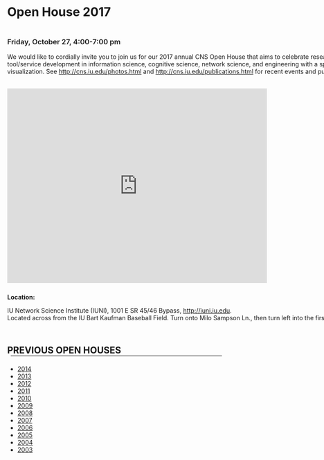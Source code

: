 <div id="middle" class="outreach">

<h1>Open House 2017</h1>

<div style="margin:0 auto; width:865px; margin-bottom:35px; overflow:auto;">

<div style="float:left; width:865px;">
<h3 class="outreach" style="font-weight:600;">Friday, October 27, 4:00-7:00 pm<br>
<!-- <a href="/images/openhouses/2015/2015-OH.pdf">Slides</a> --></h3>
<p class="middle">
<p class="middle"><p>We would like to cordially invite you to join us for our 2017 annual CNS Open House that aims to celebrate research and tool/service development in information science, cognitive science, network science, and engineering with a special focus on visualization.
See <a href="http://cns.iu.edu/photos.html" target="_blank">http://cns.iu.edu/photos.html</a> and <a href="http://cns.iu.edu/publications.html" target="_blank">http://cns.iu.edu/publications.html</a> for recent events and publications.</p>
<br>

<div style="">
<iframe src="https://www.google.com/maps/embed?pb=!1m18!1m12!1m3!1d3092.4381539382816!2d-86.52519018392663!3d39.18749173739573!2m3!1f0!2f0!3f0!3m2!1i1024!2i768!4f13.1!3m3!1m2!1s0x886c6134e5fbe343%3A0x7f367676ff9c5b86!2sIndiana+University+Network+Science+Institute+(IUNI)!5e0!3m2!1sen!2sus!4v1508937343486" width="600" height="450" frameborder="0" style="margin-bottom: 10px;" allowfullscreen></iframe>
</div>
<p><b>Location:</b></p>
<p>IU Network Science Institute (IUNI), 1001 E SR 45/46 Bypass, <a href="http://iuni.iu.edu" target="_blank">http://iuni.iu.edu</a>.<br>
Located across from the IU Bart Kaufman Baseball Field. Turn onto Milo Sampson Ln., then turn left into the first driveway.</p>
</div>

</div>

<h2 style="margin:0 auto; margin-top:40px; width:865px;">PREVIOUS OPEN HOUSES</h2>
<hr style="margin:0 auto; width:97%; border:0; border-bottom:1px solid #ccc;">


<div class="outreach" style="margin:0 auto; width:865px; margin-top:20px; margin-bottom:40px;">
  
  <ul class="middle">

<li><a href="/open_house/event/open_house_2014.html" target="_blank">2014</a></li>

<li><a href="/open_house/event/open_house_2013.html" target="_blank">2013</a></li>

<li><a href="/open_house/event/open_house_2012.html" target="_blank">2012</a></li>

<li><a href="http://ella.slis.indiana.edu/~katy/gallery/11-openhouse/" target="_blank">2011</a></li>

<li><a href="http://ella.slis.indiana.edu/~katy/gallery/10-openhouse/" target="_blank">2010</a></li>

<li><a href="http://ella.slis.indiana.edu/~katy/gallery/09-openhouse/" target="_blank">2009</a></li>

<li><a href="http://ella.slis.indiana.edu/~katy/gallery/08-openhouse/" target="_blank">2008</a></li>

<li><a href="http://ella.slis.indiana.edu/~katy/gallery/07-openhouse/" target="_blank">2007</a></li>

<li><a href="http://ella.slis.indiana.edu/~katy/gallery/06-openhouse/" target="_blank">2006</a></li>

<li><a href="http://ella.slis.indiana.edu/~katy/gallery/05-openhouse/" target="_blank">2005</a></li>

<li><a href="http://ella.slis.indiana.edu/~katy/gallery/04-openhouse/" target="_blank">2004</a></li>

<li><a href="http://ella.slis.indiana.edu/~katy/gallery/03-openhouse/" target="_blank">2003</a></li>

</ul>

</div>

</div>

<style type="text/css">
h4.openhouse {
margin-top:7px;
}
</style>
